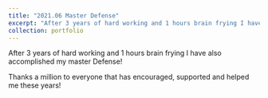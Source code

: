 ```yaml
---
title: "2021.06 Master Defense"
excerpt: "After 3 years of hard working and 1 hours brain frying I have also accomplished my master Defense!<br/><img src='/images/9.png'>"
collection: portfolio
---
```


After 3 years of hard working and 1 hours brain frying I have also accomplished my master Defense!

Thanks a million to everyone that has encouraged, supported and helped me these years!
